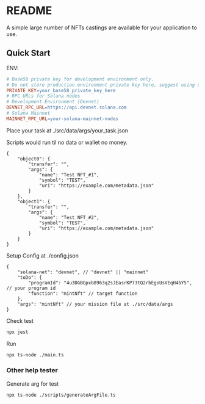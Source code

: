 # README

A simple large number of NFTs castings are available for your application to use.

## Quick Start

ENV:

```makefile
# Base58 private key for development environment only.
# Do not store production environment private key here, suggest using secret key management tool.
PRIVATE_KEY=your_base58_private_key_here
# RPC URLs for Solana nodes
# Development Environment (Devnet)
DEVNET_RPC_URL=https://api.devnet.solana.com
# Solana Mainnet
MAINNET_RPC_URL=your-solana-mainnet-nodes
```

Place your task at ./src/data/args/your_task.json

Scripts would run til no data or wallet no money.

```jsonc
{
    "object0": {
        "transfer": "",
        "args": {
            "name": "Test NFT_#1",
            "symbol": "TEST",
            "uri": "https://example.com/metadata.json"
        }
    },
    "object1": {
        "transfer": "",
        "args": {
            "name": "Test NFT_#2",
            "symbol": "TEST",
            "uri": "https://example.com/metadata.json"
        }
    }
}
```

Setup Config at ./config.json

```jsonc
{
    "solana-net": "devnet", // "devnet" || "mainnet"
    "toDo": {
        "programId": "4u3DGBGpxb8963q2sJEasrKP73tQ2rbEgoUsVEqH4bY5", // your program id
        "function": "mintNft" // target function
    },
    "args": "mintNft" // your mission file at ./src/data/args
}
```

Check test

```bash
npx jest
```

Run

```bash
npx ts-node ./main.ts
```

### Other help tester

Generate arg for test

```bash
npx ts-node ./scripts/generateArgFile.ts
```
